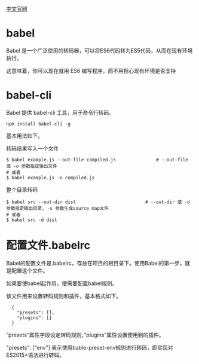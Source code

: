 
[中文官网](https://babel.docschina.org/)


# babel

Babel 是一个广泛使用的转码器，可以将ES6代码转为ES5代码，从而在现有环境执行。

这意味着，你可以现在就用 ES6 编写程序，而不用担心现有环境是否支持



# babel-cli

Babel 提供 babel-cli 工具，用于命令行转码。
```
npm install babel-cli -g
```

基本用法如下。

转码结果写入一个文件
```
$ babel example.js --out-file compiled.js				# --out-file 或 -o 参数指定输出文件
# 或者
$ babel example.js -o compiled.js
```

整个目录转码
```
$ babel src --out-dir dist							# --out-dir 或 -d 参数指定输出目录, -s 参数生成source map文件
# 或者
$ babel src -d dist
```


# 配置文件.babelrc

Babel的配置文件是.babelrc，存放在项目的根目录下。使用Babel的第一步，就是配置这个文件。

如果要使babel起作用，便需要配置babel规则。

该文件用来设置转码规则和插件，基本格式如下。

```
  {
    "presets": [],
    "plugins": []
  }
```

”presets”属性字段设定转码规则，”plugins”属性设置使用到的插件。

"presets": ["env"] 表示使用bable-preset-env规则进行转码，即实现对ES2015+语法进行转码。 


